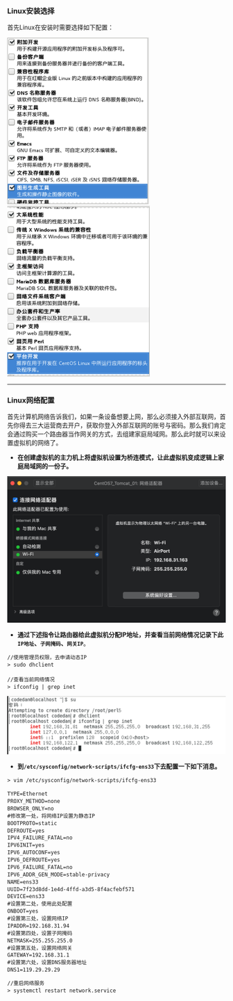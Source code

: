 ### Linux安装选择

首先Linux在安装时需要选择如下配置：

<img src="../图库/linux01.png" title="" alt="linux01" width="327">

<img src="../图库/linux02.png" title="" alt="linux02" width="329">

------

### Linux网络配置

首先计算机网络告诉我们，如果一条设备想要上网，那么必须接入外部互联网，首先你得去三大运营商去开户，获取你登入外部互联网的账号与密码。那么我们肯定会通过购买一个路由器当作网关的方式，去组建家庭局域网。那么此时就可以来设置虚拟机的网络了。

+ **在创建虚拟机的主力机上将虚拟机设置为桥连模式，让此虚拟机变成逻辑上家庭局域网的一份子。**

![network01](../图库/network01.png)

+ **通过下述指令让路由器给此虚拟机分配IP地址，并查看当前网络情况记录下此`IP地址`、`子网掩码`、`网关IP`**。

```tex
//使用管理员权限，去申请动态IP
> sudo dhclient 

//查看当前网络情况
> ifconfig | grep inet
```

![network02](../图库/network02.png)

+ **到`/etc/sysconfig/network-scripts/ifcfg-ens33`下去配置一下如下消息。**

```tex
> vim /etc/sysconfig/network-scripts/ifcfg-ens33
```

```tex
TYPE=Ethernet
PROXY_METHOD=none
BROWSER_ONLY=no
#修改第一处，将网络IP设置为静态IP
BOOTPROTO=static
DEFROUTE=yes
IPV4_FAILURE_FATAL=no
IPV6INIT=yes
IPV6_AUTOCONF=yes
IPV6_DEFROUTE=yes
IPV6_FAILURE_FATAL=no
IPV6_ADDR_GEN_MODE=stable-privacy
NAME=ens33
UUID=7f23d8dd-1e4d-4ffd-a3d5-8f4acfebf571
DEVICE=ens33
#设置第二处，使用此处配置
ONBOOT=yes
#设置第三处，设置网络IP
IPADDR=192.168.31.94
#设置第四处，设置子网掩码
NETMASK=255.255.255.0
#设置第五处，设置网络网关
GATEWAY=192.168.31.1
#设置第六处，设置DNS服务器地址
DNS1=119.29.29.29
```

```tex
//重启网络服务
> systemctl restart network.service
```
